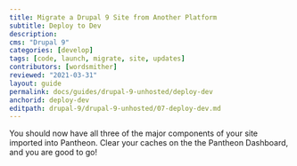 ```yaml
---
title: Migrate a Drupal 9 Site from Another Platform
subtitle: Deploy to Dev
description: 
cms: "Drupal 9"
categories: [develop]
tags: [code, launch, migrate, site, updates]
contributors: [wordsmither]
reviewed: "2021-03-31"
layout: guide
permalink: docs/guides/drupal-9-unhosted/deploy-dev
anchorid: deploy-dev
editpath: drupal-9/drupal-9-unhosted/07-deploy-dev.md
---
```

You should now have all three of the major components of your site imported into Pantheon. Clear your caches on the the Pantheon Dashboard, and you are good to go!